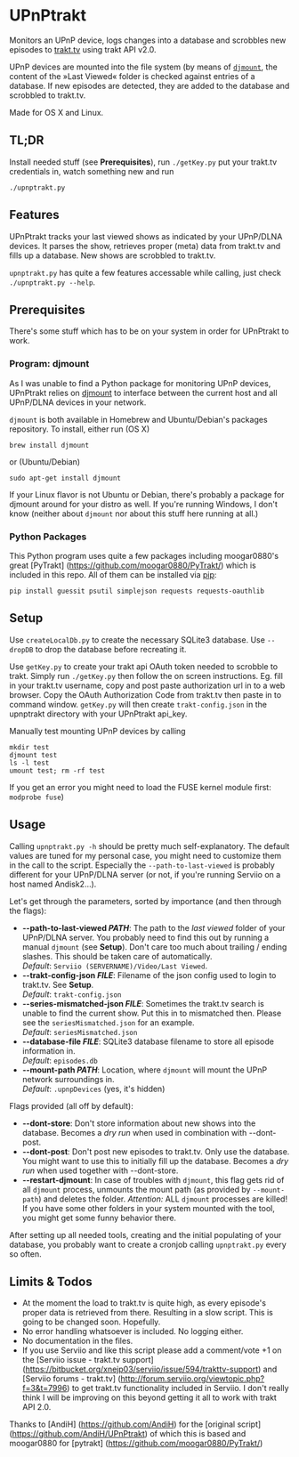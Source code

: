 # UPnPtrakt

Monitors an UPnP device, logs changes into a database and scrobbles new episodes to [trakt.tv](http://trakt.tv) using trakt API v2.0.

UPnP devices are mounted into the file system (by means of [`djmount`](http://djmount.sourceforge.net/), the content of the »Last Viewed« folder is checked against entries of a database. If new episodes are detected, they are added to the database and scrobbled to trakt.tv.

Made for OS X and Linux.
## TL;DR
Install needed stuff (see **Prerequisites**), run `./getKey.py` put your trakt.tv credentials in, watch something new and run

```shell
./upnptrakt.py
```

## Features
UPnPtrakt tracks your last viewed shows as indicated by your UPnP/DLNA devices. It parses the show, retrieves proper (meta) data from trakt.tv and fills up a database. New shows are scrobbled to trakt.tv.

`upnptrakt.py` has quite a few features accessable while calling, just check `./upnptrakt.py --help`.
## Prerequisites
There's some stuff which has to be on your system in order for UPnPtrakt to work.
### Program: djmount
As I was unable to find a Python package for monitoring UPnP devices, UPnPtrakt relies on [djmount](http://djmount.sourceforge.net/) to interface between the current host and all UPnP/DLNA devices in your network.

`djmount` is both available in Homebrew and Ubuntu/Debian's packages repository. To install, either run (OS X)

```shell
brew install djmount
```
or (Ubuntu/Debian)

```shell
sudo apt-get install djmount
```
If your Linux flavor is not Ubuntu or Debian, there's probably a package for djmount around for your distro as well. If you're running Windows, I don't know (neither about `djmount` nor about this stuff here running at all.)

### Python Packages
This Python program uses quite a few packages including moogar0880's great [PyTrakt] (https://github.com/moogar0880/PyTrakt/) which is included in this repo. All of them can be installed via [pip](http://www.pip-installer.org/):

```shell
pip install guessit psutil simplejson requests requests-oauthlib 
```

## Setup
Use `createLocalDb.py` to create the necessary SQLite3 database. Use `--dropDB` to drop the database before recreating it.

Use `getKey.py` to create your trakt api OAuth token needed to scrobble to trakt. Simply run `./getKey.py` then follow the on screen instructions. Eg. fill in your trakt.tv username, copy and post paste authorization url in to a web browser. Copy the OAuth Authorization Code from trakt.tv then paste in to command window. `getKey.py` will then create `trakt-config.json` in the upnptrakt directory with your UPnPtrakt api_key. 

Manually test mounting UPnP devices by calling
```shell
mkdir test
djmount test
ls -l test
umount test; rm -rf test
```
If you get an error you might need to load the FUSE kernel module first: `modprobe fuse`)
## Usage
Calling `upnptrakt.py -h` should be pretty much self-explanatory. The default values are tuned for my personal case, you might need to customize them in the call to the script. Especially the `--path-to-last-viewed` is probably different for your UPnP/DLNA server (or not, if you're running Serviio on a host named Andisk2…).

Let's get through the parameters, sorted by importance (and then through the flags):

* **--path-to-last-viewed _PATH_**: The path to the *last viewed* folder of your UPnP/DLNA server. You probably need to find this out by running a manual `djmount` (see **Setup**). Don't care too much about trailing / ending slashes. This should be taken care of automatically.  
*Default*: `Serviio (SERVERNAME)/Video/Last Viewed`. 
* **--trakt-config-json _FILE_**: Filename of the json config used to login to trakt.tv. See **Setup**.  
*Default*: `trakt-config.json`
* **--series-mismatched-json _FILE_**: Sometimes the trakt.tv search is unable to find the current show. Put this in to mismatched then. Please see the `seriesMismatched.json` for an example.  
*Default*: `seriesMismatched.json`
* **--database-file _FILE_**: SQLite3 database filename to store all episode information in.  
*Default*: `episodes.db`
* **--mount-path _PATH_**: Location, where `djmount` will mount the UPnP network surroundings in.  
*Default*: `.upnpDevices` (yes, it's hidden)

Flags provided (all off by default):

* **--dont-store**: Don't store information about new shows into the database. Becomes a *dry run* when used in combination with --dont-post.
* **--dont-post**: Don't post new episodes to trakt.tv. Only use the database. You might want to use this to initially fill up the database. Becomes a *dry run* when used together with --dont-store.
* **--restart-djmount**: In case of troubles with `djmount`, this flag gets rid of all `djmount` process, unmounts the mount path (as provided by `--mount-path`) and deletes the folder. *Attention:* ALL `djmount` processes are killed! If you have some other folders in your system mounted with the tool, you might get some funny behavior there.

After setting up all needed tools, creating and the initial populating of your database, you probably want to create a cronjob calling `upnptrakt.py` every so often.

## Limits & Todos
* At the moment the load to trakt.tv is quite high, as every episode's proper data is retrieved from there. Resulting in a slow script. This is going to be changed soon. Hopefully.
* No error handling whatsoever is included. No logging either.
* No documentation in the files.
* If you use Serviio and like this script please add a comment/vote +1 on the [Serviio issue - trakt.tv support] (https://bitbucket.org/xnejp03/serviio/issue/594/trakttv-support) and [Serviio forums - trakt.tv] (http://forum.serviio.org/viewtopic.php?f=3&t=7996) to get trakt.tv functionality included in Serviio. I don't really think I will be improving on this beyond getting it all to work with trakt API 2.0. 

Thanks to [AndiH] (https://github.com/AndiH) for the [original script] (https://github.com/AndiH/UPnPtrakt) of which this is based and moogar0880 for [pytrakt] (https://github.com/moogar0880/PyTrakt/)